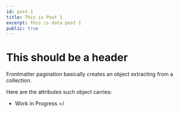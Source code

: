 ```yaml
---
id: post-1
title: This is Post 1
excerpt: this is data post 1
public: true
---
```


# This should be a header

Frontmatter pagination basically creates an object extracting from a collection.

Here are the attributes such object carries:

- Work in Progress =/